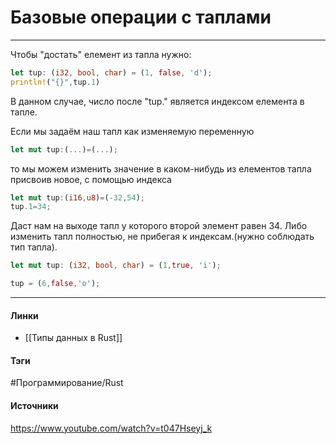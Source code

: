 # Базовые операции с таплами
***
Чтобы "достать" елемент из тапла нужно:
```rust
let tup: (i32, bool, char) = (1, false, 'd');
println!("{}",tup.1)
```
В данном случае, число после "tup." является индексом елемента в тапле.

Если мы задаём наш тапл как изменяемую переменную
```rust
let mut tup:(...)=(...);
```
то мы можем изменить значение в каком-нибудь из елементов тапла присвоив новое, с помощью индекса
```rust
let mut tup:(i16,u8)=(-32,54);
tup.1=34;
```
Даст нам на выходе тапл у которого второй элемент равен 34.
Либо изменить тапл полностью, не прибегая к индексам.(нужно соблюдать тип тапла).
```rust
let mut tup: (i32, bool, char) = (1,true, 'i');

tup = (6,false,'o');
```
***
#### Линки
- [[Типы данных в Rust]]
#### Тэги
 #Программирование/Rust 
#### Источники
 https://www.youtube.com/watch?v=t047Hseyj_k